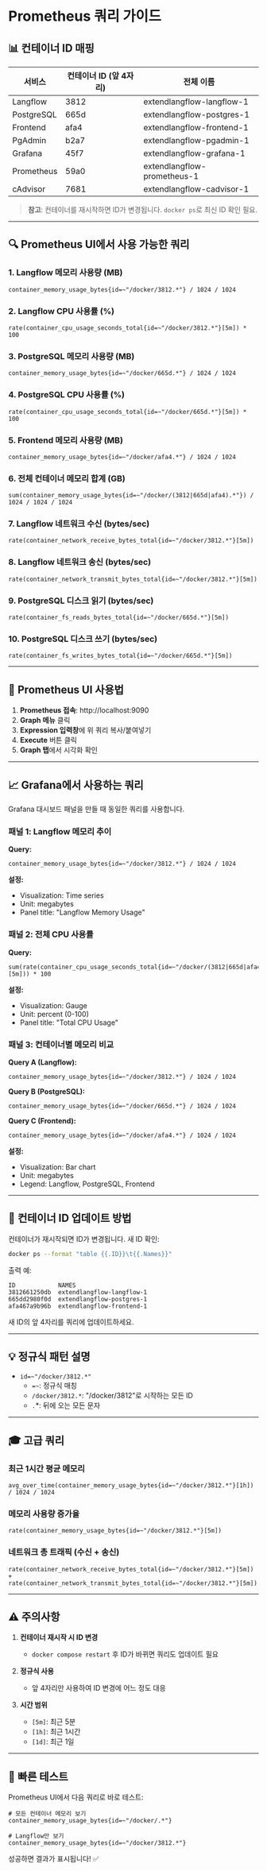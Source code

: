 # Prometheus 쿼리 가이드

## 📊 컨테이너 ID 매핑

| 서비스 | 컨테이너 ID (앞 4자리) | 전체 이름 |
|--------|----------------------|-----------|
| Langflow | 3812 | extendlangflow-langflow-1 |
| PostgreSQL | 665d | extendlangflow-postgres-1 |
| Frontend | afa4 | extendlangflow-frontend-1 |
| PgAdmin | b2a7 | extendlangflow-pgadmin-1 |
| Grafana | 45f7 | extendlangflow-grafana-1 |
| Prometheus | 59a0 | extendlangflow-prometheus-1 |
| cAdvisor | 7681 | extendlangflow-cadvisor-1 |

> **참고**: 컨테이너를 재시작하면 ID가 변경됩니다. `docker ps`로 최신 ID 확인 필요.

---

## 🔍 Prometheus UI에서 사용 가능한 쿼리

### 1. Langflow 메모리 사용량 (MB)

```promql
container_memory_usage_bytes{id=~"/docker/3812.*"} / 1024 / 1024
```

### 2. Langflow CPU 사용률 (%)

```promql
rate(container_cpu_usage_seconds_total{id=~"/docker/3812.*"}[5m]) * 100
```

### 3. PostgreSQL 메모리 사용량 (MB)

```promql
container_memory_usage_bytes{id=~"/docker/665d.*"} / 1024 / 1024
```

### 4. PostgreSQL CPU 사용률 (%)

```promql
rate(container_cpu_usage_seconds_total{id=~"/docker/665d.*"}[5m]) * 100
```

### 5. Frontend 메모리 사용량 (MB)

```promql
container_memory_usage_bytes{id=~"/docker/afa4.*"} / 1024 / 1024
```

### 6. 전체 컨테이너 메모리 합계 (GB)

```promql
sum(container_memory_usage_bytes{id=~"/docker/(3812|665d|afa4).*"}) / 1024 / 1024 / 1024
```

### 7. Langflow 네트워크 수신 (bytes/sec)

```promql
rate(container_network_receive_bytes_total{id=~"/docker/3812.*"}[5m])
```

### 8. Langflow 네트워크 송신 (bytes/sec)

```promql
rate(container_network_transmit_bytes_total{id=~"/docker/3812.*"}[5m])
```

### 9. PostgreSQL 디스크 읽기 (bytes/sec)

```promql
rate(container_fs_reads_bytes_total{id=~"/docker/665d.*"}[5m])
```

### 10. PostgreSQL 디스크 쓰기 (bytes/sec)

```promql
rate(container_fs_writes_bytes_total{id=~"/docker/665d.*"}[5m])
```

---

## 🎯 Prometheus UI 사용법

1. **Prometheus 접속**: http://localhost:9090
2. **Graph 메뉴** 클릭
3. **Expression 입력창**에 위 쿼리 복사/붙여넣기
4. **Execute** 버튼 클릭
5. **Graph 탭**에서 시각화 확인

---

## 📈 Grafana에서 사용하는 쿼리

Grafana 대시보드 패널을 만들 때 동일한 쿼리를 사용합니다.

### 패널 1: Langflow 메모리 추이

**Query:**
```promql
container_memory_usage_bytes{id=~"/docker/3812.*"} / 1024 / 1024
```

**설정:**
- Visualization: Time series
- Unit: megabytes
- Panel title: "Langflow Memory Usage"

### 패널 2: 전체 CPU 사용률

**Query:**
```promql
sum(rate(container_cpu_usage_seconds_total{id=~"/docker/(3812|665d|afa4).*"}[5m])) * 100
```

**설정:**
- Visualization: Gauge
- Unit: percent (0-100)
- Panel title: "Total CPU Usage"

### 패널 3: 컨테이너별 메모리 비교

**Query A (Langflow):**
```promql
container_memory_usage_bytes{id=~"/docker/3812.*"} / 1024 / 1024
```

**Query B (PostgreSQL):**
```promql
container_memory_usage_bytes{id=~"/docker/665d.*"} / 1024 / 1024
```

**Query C (Frontend):**
```promql
container_memory_usage_bytes{id=~"/docker/afa4.*"} / 1024 / 1024
```

**설정:**
- Visualization: Bar chart
- Unit: megabytes
- Legend: Langflow, PostgreSQL, Frontend

---

## 🔄 컨테이너 ID 업데이트 방법

컨테이너가 재시작되면 ID가 변경됩니다. 새 ID 확인:

```bash
docker ps --format "table {{.ID}}\t{{.Names}}"
```

출력 예:
```
ID            NAMES
3812661250db  extendlangflow-langflow-1
665dd2980f0d  extendlangflow-postgres-1
afa467a9b96b  extendlangflow-frontend-1
```

새 ID의 앞 4자리를 쿼리에 업데이트하세요.

---

## 💡 정규식 패턴 설명

- `id=~"/docker/3812.*"` 
  - `=~`: 정규식 매칭
  - `/docker/3812.*`: "/docker/3812"로 시작하는 모든 ID
  - `.`*: 뒤에 오는 모든 문자

---

## 🎓 고급 쿼리

### 최근 1시간 평균 메모리

```promql
avg_over_time(container_memory_usage_bytes{id=~"/docker/3812.*"}[1h]) / 1024 / 1024
```

### 메모리 사용량 증가율

```promql
rate(container_memory_usage_bytes{id=~"/docker/3812.*"}[5m])
```

### 네트워크 총 트래픽 (수신 + 송신)

```promql
rate(container_network_receive_bytes_total{id=~"/docker/3812.*"}[5m]) + 
rate(container_network_transmit_bytes_total{id=~"/docker/3812.*"}[5m])
```

---

## ⚠️ 주의사항

1. **컨테이너 재시작 시 ID 변경**
   - `docker compose restart` 후 ID가 바뀌면 쿼리도 업데이트 필요
   
2. **정규식 사용**
   - 앞 4자리만 사용하여 ID 변경에 어느 정도 대응
   
3. **시간 범위**
   - `[5m]`: 최근 5분
   - `[1h]`: 최근 1시간
   - `[1d]`: 최근 1일

---

## 🚀 빠른 테스트

Prometheus UI에서 다음 쿼리로 바로 테스트:

```promql
# 모든 컨테이너 메모리 보기
container_memory_usage_bytes{id=~"/docker/.*"}

# Langflow만 보기
container_memory_usage_bytes{id=~"/docker/3812.*"}
```

성공하면 결과가 표시됩니다! ✅
